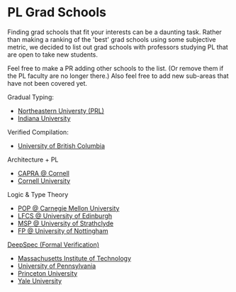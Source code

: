 # PL Grad Schools

Finding grad schools that fit your interests can be a daunting task. Rather than making a ranking of the 'best' grad schools using some subjective metric, we decided to list out grad schools with professors studying PL that are open to take new students.

Feel free to make a PR adding other schools to the list. (Or remove them if the PL faculty are no longer there.) Also feel free to add new sub-areas that have not been covered yet.

Gradual Typing:
* [Northeastern Universty (PRL)](prl.ccs.neu.edu)
* [Indiana University](http://wonks.github.io/)

Verified Compilation:
* [University of British Columbia](https://www.cs.ubc.ca/)

Architecture + PL
* [CAPRA @ Cornell](https://capra.cs.cornell.edu)
* [Cornell University](http://pl.cs.cornell.edu/)

Logic & Type Theory
* [POP @ Carnegie Mellon University](http://www.cs.cmu.edu/Groups/pop/)
* [LFCS @ University of Edinburgh](http://wcms.inf.ed.ac.uk/lfcs/research/groups-and-projects/pl/programming-research-at-lfcs)
* [MSP @ University of Strathclyde](msp.cis.strath.ac.uk)
* [FP @ University of Nottingham](https://www.nottingham.ac.uk/research/groups/fp-lab/index.aspx)

[DeepSpec (Formal Verification)](https://deepspec.org/)
* [Massachusetts Institute of Technology](http://projects.csail.mit.edu/pl/)
* [University of Pennsylvania](http://www.cis.upenn.edu/~lc/home.html)
* [Princeton University](http://www.cs.princeton.edu/research/areas/pls)
* [Yale University](https://cpsc.yale.edu/research/research-areas/programming-languages)
